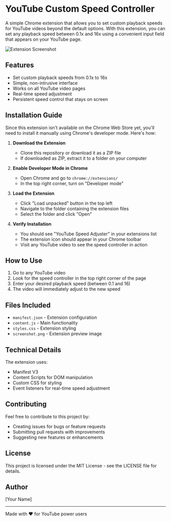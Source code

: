 # YouTube Custom Speed Controller

A simple Chrome extension that allows you to set custom playback speeds for YouTube videos beyond the default options. With this extension, you can set any playback speed between 0.1x and 16x using a convenient input field that appears on your YouTube page.

![Extension Screenshot](screenshot.png)

## Features

- Set custom playback speeds from 0.1x to 16x
- Simple, non-intrusive interface
- Works on all YouTube video pages
- Real-time speed adjustment
- Persistent speed control that stays on screen

## Installation Guide

Since this extension isn't available on the Chrome Web Store yet, you'll need to install it manually using Chrome's developer mode. Here's how:

1. **Download the Extension**
   - Clone this repository or download it as a ZIP file
   - If downloaded as ZIP, extract it to a folder on your computer

2. **Enable Developer Mode in Chrome**
   - Open Chrome and go to `chrome://extensions/`
   - In the top right corner, turn on "Developer mode"

3. **Load the Extension**
   - Click "Load unpacked" button in the top left
   - Navigate to the folder containing the extension files
   - Select the folder and click "Open"

4. **Verify Installation**
   - You should see "YouTube Speed Adjuster" in your extensions list
   - The extension icon should appear in your Chrome toolbar
   - Visit any YouTube video to see the speed controller in action

## How to Use

1. Go to any YouTube video
2. Look for the speed controller in the top right corner of the page
3. Enter your desired playback speed (between 0.1 and 16)
4. The video will immediately adjust to the new speed

## Files Included

- `manifest.json` - Extension configuration
- `content.js` - Main functionality
- `styles.css` - Extension styling
- `screenshot.png` - Extension preview image

## Technical Details

The extension uses:
- Manifest V3
- Content Scripts for DOM manipulation
- Custom CSS for styling
- Event listeners for real-time speed adjustment

## Contributing

Feel free to contribute to this project by:
- Creating issues for bugs or feature requests
- Submitting pull requests with improvements
- Suggesting new features or enhancements

## License

This project is licensed under the MIT License - see the LICENSE file for details.

## Author

[Your Name]

---
Made with ❤️ for YouTube power users

